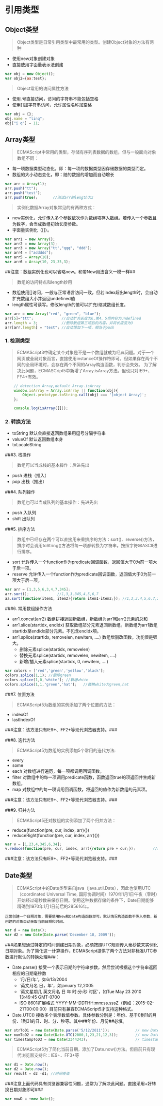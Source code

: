 # 引用类型 

## Object类型

> Object类型是日常引用类型中最常用的类型。创建Object对象的方法有两种
+ 使用new对象创建对象
+ 直接使用字面量表示法创建

```javascript
var obj = new Object();
var obj2={aa:test};
```

> Object常用的访问属性方法
+ 使用.号直接访问，访问的字符串不能包括空格
+ 使用[]加字符串访问，允许属性名称加空格


```javascript
var obj = {};
obj.name = "linq";
obj["i q"] = 11;
```

## Array类型

> ECMAScript中常用的类型，存储有序列表数据的数组，但与一般面向对象数组不同：
+ 每一项数据类型动态化，即：每一项的数据类型因存储数据的类型而定。
+ 数组的大小动态变化，即：随的数据的增加而自动增长

```javascript
var arr = Array(1);
arr.push("tt");
arr.push("test");
arr.push(true);       //测试arr的length为3
```

> 实例化数据Array对象常见的有两种方式：
* new实例化，允许传入多个参数依次作为数组项存入数组。若传入一个参数且为数字，会当成数组初始长度参数。
* 字面量实例化（[]）。

```javascript
var arr1 = new Array();
var arr2 = new Array(3);
var arr3 = new Array("tt","qqq", "ddd");
var arr4 = ["addddd"];
var arr5 = Array(10);
var arr6 = Array(10, 23,35,3);
```

##注意：数组实例化也可以省略new。和带New用法含义一模一样##

> 数组的访问特点和length妙用
* 数组使用[]访问，一般与正常语言访问一致。但若index超出length时，会自动扩充数组大小并返回undefined值
* length属性可读写。修改length的值可以扩充/缩减数组长度。

```javascript
var arr = new Array("red", "green", "blue");  
arr[5]="ttt";             //自动扩充长度为6,第4、5项内容为undefined
arr.length = 3;           //删除数组第三项后的内容，并将长度变为3
arr[arr.length] = "test"; //自动增加下一项，相当于push
```

### 1. 检测类型

> ECMAScript3中确定某个对象是不是一个数组就成为经典问题。对于一个网页或全局对象而言，直接使用instanceOf操作符即可。但如果存在两个不同的全局环境时，会存在两个不同的Array构造函数，判断会失效。
为了解决此问题，ECMASCript5中新增了Array.isArray方法。但也只对IE9+、FF4+有效。

```javascript
    // detection Array,default Array.isArray
    window.isArray = Array.isArray || function(obj){
        Object.prototype.toString.call(obj) === '[object Array]';
    };

    console.log(isArray([]));
```

### 2. 转换方法

+ toString  默认会直接返回数组采用逗号分隔字符串
+ valueOf   默认返回数组本身
+ toLocaleString 

###3. 栈操作

> 数组可以当成栈的基本操作：后进先出

* push 进栈（推入）
* pop  出栈（推出）

###4. 队列操作

> 数组也可以当成队列的基本操作：先进先出

* push 入队列
* shift 出队列


###5. 排序方法

> 数组中已经存在两个可以直接用来重排序的方法：sort()、reverse()方法，排序时会调用toString()方法将每一项都转换为字符串，按照字符串ASCII进行排序。

* sort 允许传入一个function作为predicate回调函数，返回值大于0为前一项大于后一项。
* reserve 允许传入一个function作为predicate回调函数，返回值大于0为前一项大于后一项。

```javascript
var arr = [1,3,5,6,3,4,7,345];
arr.sort();             //1,3,3,345,4,5,6,7
aa.sort(function(item1, item2){return item1-item2;}); //1,3,3,4,5,6,7,345
```
###6. 常用数组操作方法

* arr1.concat(arr2) 数组拼接返回新数组，新数组为arr1和arr2元素的总和
* arr1.slice(startidx, endidx) 获取数组部分元素返回新数组。新数组为arr1数组startidx至endidx部分元素。不包含endidx项。
* arr1.splice(startidx, removelen, newitem, ....) 数组增删改函数，功能很是强大。
    + 删除元素splice(startidx, removelen)
    + 替换元素splice(startidx, removelen, newitem, ....)
    + 新增/插入元素splice(startidx, 0, newitem, ....) 

```javascript
var colors = ['red','green','yellow','black'];
colors.splice(1,1); //删除green
colors.splice(1,0,'white'); //新增white
colors.splice(1,1,'green','hat');   //替换white为green,hat
```

###7. 位置方法

> ECMAScript5为数组的实例添加了两个位置的方法：
* indexOf
* lastIndexOf 

###注意：该方法只有IE9+、FF2+等现代浏览器支持。###


###8. 迭代方法

> ECMAScript5为数组的实例添加5个常用的迭代方法:
* every
* some
* each 对数组进行遍历，每一项都调用回调函数。
* filter 对数组中的每一项调用predicate函数，函数返回true的项返回并生成新数组。
* map 对数组中的每一项调用回调函数，将返回的值作为新数组的元素项。

###注意：该方法只有IE9+、FF2+等现代浏览器支持。###

###9. 归并方法

> ECMAScript5还对数组的实例添加了两个归并方法：
* reduce(function(pre, cur, index, arr){})
* reduceRight(function(pre, cur, index, arr){})

```javascript
var v = [1,23,4,345,6,34];
v.reduce(function(pre, cur, index, arr){return pre + cur;});        //直接求和
```

###注意：该方法只有IE9+、FF2+等现代浏览器支持。###

## Date类型

> ECMAScript中的Date类型来自java（java.util.Date），因此也使用UTC（coordinated Universal Time, 国际协调时间）1970年1月1日午夜（零时）开始经过毫秒数来保存日期。使用这种数据存储的条件下，Date日期能够精确到1970年1月1日前后的285616年。

    正常创建一个日期对象，需要使用New和Date构造函数即可。默认情况构造函数不传入参数，新创建的对象自动获取当前日期和时间。

```javascript
var d = new Date();
var d2 = new Date(Date.parse('December 18, 2009'));
```

###如果想通过特定的时间创建日期对象，必须按照UTC规则传入毫秒数来实例化日期对象。为了简化这一计算操作，ECMAScript提供了两个方法对非标准UTC参数进行默认的转换处理###：

* Date.parse() 接受一个表示日期的字符串参数，然后尝试根据这个字符串返回相应的日期毫秒数
    + '月/日/年'，如6/13/2004
    + '英文月名 日，年'，如january 12,2005
    + '英文星期几 英文月名 日 年 时:分:秒 时区'，如Tue May 23 2010 13:49:45 GMT-0700
    + ISO 8601扩展格式 YYYY-MM-DDTHH:mm:ss.sssZ（例如：2015-02-21T00:00:00）目前只有兼容ECMAScript5才支持这种格式。
* Date.UTC() 接收多个表示数值参数。具体参数分别是：年份、基于0到11的月份、1到31的日、时、分、秒等。其中##年份、月份##必填。

```javascript
var strToD1 = new Date(Date.parse('5/12/2011'));            // new Date('5/12/2011')等价
var numToD2 = new Date(Date.UTC(2000,1,23,21,12,3));        // new Date(2000, 1, 23, 21,12,3);等价
var timestampToD3 = new Date(2344343);                      // timestamp 只为一个参数输入时，当成毫秒数计算
```

> ECMAScript5为了简化当前日期，添加了Date.now()方法。但目前只有现代浏览器支持它：IE9+、FF3+等

```javascript
var d1 = Date.now();
var d2 = Date.now();
var result = d2 -d1; //时间差值
```

###注意上面代码具有浏览器兼容性问题，通常为了解决此问题。直接采用+好转换日期对象即可###
```javascript
var nowD = +new Date();
```







